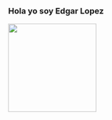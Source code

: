 ### Hola yo soy Edgar Lopez

<div>
<a href="https://eddyzxq.github.io/">
  
  <img height="180cm" src="https://github-readme-stats.vercel.app/api/wakatime?username=EddyZxQ"/>
</a>
</div>



<!--
**EddyZxQ/EddyZxQ** is a ✨ _special_ ✨ repository because its `README.md` (this file) appears on your GitHub profile.

Here are some ideas to get you started:

- 🔭 I’m currently working on ...
- 🌱 I’m currently learning ...
- 👯 I’m looking to collaborate on ...
- 🤔 I’m looking for help with ...
- 💬 Ask me about ...
- 📫 How to reach me: ...
- 😄 Pronouns: ...
- ⚡ Fun fact: ...
-->
